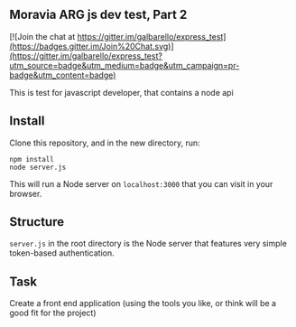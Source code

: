 ## Moravia ARG js dev test, Part 2

[![Join the chat at https://gitter.im/galbarello/express_test](https://badges.gitter.im/Join%20Chat.svg)](https://gitter.im/galbarello/express_test?utm_source=badge&utm_medium=badge&utm_campaign=pr-badge&utm_content=badge)

This is test for javascript developer, that contains a node api

## Install

Clone this repository, and in the new directory, run:

    npm install
    node server.js

This will run a Node server on `localhost:3000` that you can visit in
your browser.

## Structure

`server.js` in the root directory is the Node server that features
very simple token-based authentication. 

## Task

Create a front end application (using the tools you like, or think will be a good fit for the project)
